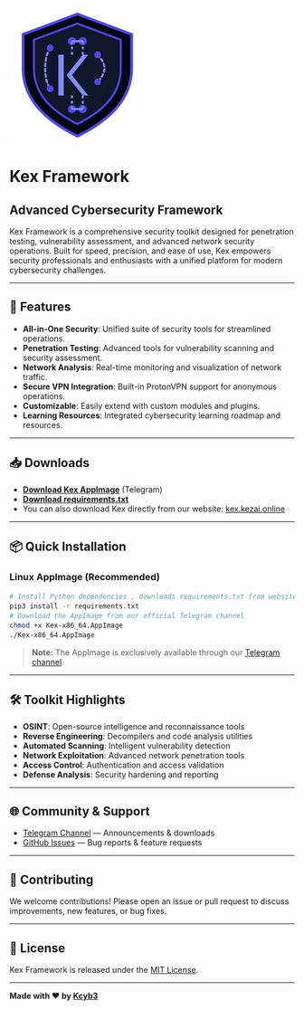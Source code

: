 ![Kex Logo](images/kex-logo.svg)
# Kex Framework


## Advanced Cybersecurity Framework

Kex Framework is a comprehensive security toolkit designed for penetration testing, vulnerability assessment, and advanced network security operations. Built for speed, precision, and ease of use, Kex empowers security professionals and enthusiasts with a unified platform for modern cybersecurity challenges.

---

## 🚀 Features
- **All-in-One Security**: Unified suite of security tools for streamlined operations.
- **Penetration Testing**: Advanced tools for vulnerability scanning and security assessment.
- **Network Analysis**: Real-time monitoring and visualization of network traffic.
- **Secure VPN Integration**: Built-in ProtonVPN support for anonymous operations.
- **Customizable**: Easily extend with custom modules and plugins.
- **Learning Resources**: Integrated cybersecurity learning roadmap and resources.

---

## 📥 Downloads
- **[Download Kex AppImage](https://t.me/Kcyb3/385)** (Telegram)
- **[Download requirements.txt](requirements.txt)**
- You can also download Kex directly from our website: [kex.kezai.online](https://kex.kezai.online)

---



## 📦 Quick Installation

### Linux AppImage (Recommended)
```bash
# Install Python dependencies , downloads requirements.txt from website .
pip3 install -r requirements.txt
# Download the AppImage from our official Telegram channel
chmod +x Kex-x86_64.AppImage
./Kex-x86_64.AppImage
```
> **Note:** The AppImage is exclusively available through our [Telegram channel](https://t.me/Kcyb3).



---


## 🛠️ Toolkit Highlights
- **OSINT**: Open-source intelligence and reconnaissance tools
- **Reverse Engineering**: Decompilers and code analysis utilities
- **Automated Scanning**: Intelligent vulnerability detection
- **Network Exploitation**: Advanced network penetration tools
- **Access Control**: Authentication and access validation
- **Defense Analysis**: Security hardening and reporting

---

## 🌐 Community & Support
- [Telegram Channel](https://t.me/Kcyb3) — Announcements & downloads
- [GitHub Issues](https://github.com/Kcyb3r/kex-web/issues) — Bug reports & feature requests

---

## 🤝 Contributing
We welcome contributions! Please open an issue or pull request to discuss improvements, new features, or bug fixes.

---

## 📄 License
Kex Framework is released under the [MIT License](LICENSE).

---

**Made with ❤️ by [Kcyb3](https://github.com/Kcyb3r)**


